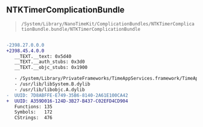 ## NTKTimerComplicationBundle

> `/System/Library/NanoTimeKit/ComplicationBundles/NTKTimerComplicationBundle.bundle/NTKTimerComplicationBundle`

```diff

-2398.27.0.0.0
+2398.45.4.0.0
   __TEXT.__text: 0x5d40
   __TEXT.__auth_stubs: 0x3d0
   __TEXT.__objc_stubs: 0x1900

   - /System/Library/PrivateFrameworks/TimeAppServices.framework/TimeAppServices
   - /usr/lib/libSystem.B.dylib
   - /usr/lib/libobjc.A.dylib
-  UUID: 7D8ABFFE-E749-35B6-8140-2A61E100CA42
+  UUID: A359D016-124D-3B27-B437-C02EFD4CD904
   Functions: 135
   Symbols:   172
   CStrings:  476

```
